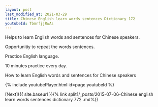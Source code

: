 ```yaml
---
layout: post
last_modified_at: 2021-03-29
title: Chinese English learn words sentences Dictionary 172 
youtubeId: TbmrfjjRwAs
---
```

 
 
Helps to learn English words and sentences for Chinese speakers.

Opportunitiy to repeat the words sentences. 

Practice English language. 
 
10 minutes practice every day. 
 
How to learn English words and sentences for Chinese speakers 
 
{% include youtubePlayer.html id=page.youtubeId %}
 
 
[Next]({{ site.baseurl }}{% link  split1/_posts/2015-07-06-Chinese english learn words sentences dictionary 772 .md%})
 
